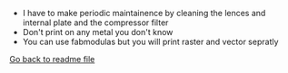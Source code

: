 
- I have to make periodic maintainence by cleaning the lences and internal plate and the compressor filter
- Don't print on any metal you don't know
- You can use fabmodulas but you will print raster and vector sepratly

[Go back to readme file](/readme.md)
